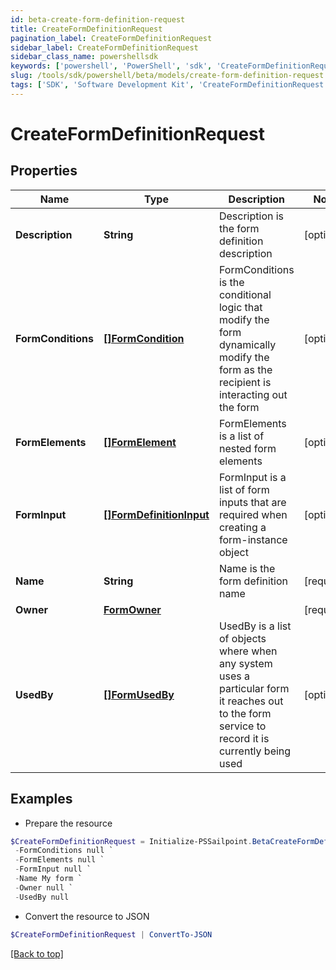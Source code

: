 ```yaml
---
id: beta-create-form-definition-request
title: CreateFormDefinitionRequest
pagination_label: CreateFormDefinitionRequest
sidebar_label: CreateFormDefinitionRequest
sidebar_class_name: powershellsdk
keywords: ['powershell', 'PowerShell', 'sdk', 'CreateFormDefinitionRequest', 'BetaCreateFormDefinitionRequest'] 
slug: /tools/sdk/powershell/beta/models/create-form-definition-request
tags: ['SDK', 'Software Development Kit', 'CreateFormDefinitionRequest', 'BetaCreateFormDefinitionRequest']
---
```



# CreateFormDefinitionRequest

## Properties

Name | Type | Description | Notes
------------ | ------------- | ------------- | -------------
**Description** | **String** | Description is the form definition description | [optional] 
**FormConditions** | [**[]FormCondition**](form-condition) | FormConditions is the conditional logic that modify the form dynamically modify the form as the recipient is interacting out the form | [optional] 
**FormElements** | [**[]FormElement**](form-element) | FormElements is a list of nested form elements | [optional] 
**FormInput** | [**[]FormDefinitionInput**](form-definition-input) | FormInput is a list of form inputs that are required when creating a form-instance object | [optional] 
**Name** | **String** | Name is the form definition name | [required]
**Owner** | [**FormOwner**](form-owner) |  | [required]
**UsedBy** | [**[]FormUsedBy**](form-used-by) | UsedBy is a list of objects where when any system uses a particular form it reaches out to the form service to record it is currently being used | [optional] 

## Examples

- Prepare the resource
```powershell
$CreateFormDefinitionRequest = Initialize-PSSailpoint.BetaCreateFormDefinitionRequest  -Description My form description `
 -FormConditions null `
 -FormElements null `
 -FormInput null `
 -Name My form `
 -Owner null `
 -UsedBy null
```

- Convert the resource to JSON
```powershell
$CreateFormDefinitionRequest | ConvertTo-JSON
```


[[Back to top]](#) 

